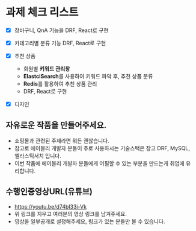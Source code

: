 # 과제 체크 리스트

- [x] 장바구니, QnA 기능을 DRF, React로 구현

- [x] 카테고리별 분류 기능 DRF, React로 구현

- [x] 추천 상품

  - 회원별 **키워드 관리창**
  - **ElastciSearch**를 사용하여 키워드 파악 후, 추천 상품 분류
  - **Redis**를 활용하여 추천 상품 관리
  - DRF, React로 구현

- [x] 디자인

  



## 자유로운 작품을 만들어주세요.

- 쇼핑몰과 관련된 주제라면 뭐든 괜찮습니다.
- 참고로 에이블리 개발자 분들이 주로 사용하시는 기술스택은 장고 DRF, MySQL, 엘라스틱서치 입니다.
- 이번 작품에 에이블리 개발자 분들에게 어필할 수 있는 부분을 만드는게 취업에 유리합니다.

## 수행인증영상URL(유튜브)

- https://youtu.be/d74bI33j-Vk
- 위 링크를 지우고 여러분의 영상 링크를 남겨주세요.
- 영상을 일부공개로 설정해주세요, 링크가 있는 분들만 볼 수 있습니다.
